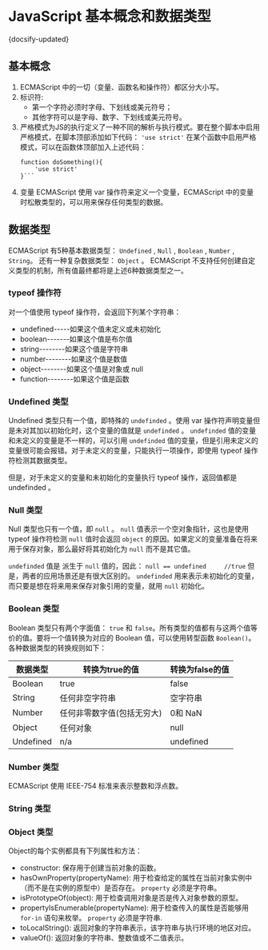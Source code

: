 
# JavaScript 基本概念和数据类型
{docsify-updated}



## 基本概念
1. ECMAScript 中的一切（变量、函数名和操作符）都区分大小写。
2. 标识符:
    + 第一个字符必须时字母、下划线或美元符号；
    + 其他字符可以是字母、数字、下划线或美元符号。
3. 严格模式为JS的执行定义了一种不同的解析与执行模式。要在整个脚本中启用严格模式，在脚本顶部添加如下代码：
    `'use strict'`
在某个函数中启用严格模式，可以在函数体顶部加入上述代码：
    ```
    function doSomething(){
        'use strict'
    }```
4. 变量
ECMAScript 使用 var 操作符来定义一个变量，ECMAScript 中的变量时松散类型的，可以用来保存任何类型的数据。

## 数据类型
ECMAScript 有5种基本数据类型： `Undefined` , `Null` , `Boolean` , `Number` , `String`。
还有一种复杂数据类型： `Object` 。
ECMAScript 不支持任何创建自定义类型的机制，所有值最终都将是上述6种数据类型之一。

### typeof 操作符
对一个值使用 typeof 操作符，会返回下列某个字符串：
+ undefined-----如果这个值未定义或未初始化
+ boolean-------如果这个值是布尔值
+ string--------如果这个值是字符串
+ number--------如果这个值是数值
+ object--------如果这个值是对象或 null
+ function--------如果这个值是函数


### Undefined 类型
Undefined 类型只有一个值，即特殊的 `undefinded` 。使用 var 操作符声明变量但是未对其加以初始化时，这个变量的值就是 `undefinded` 。
`undefinded` 值的变量和未定义的变量是不一样的，可以引用 `undefinded` 值的变量，但是引用未定义的变量很可能会报错。对于未定义的变量，只能执行一项操作，即使用 typeof 操作符检测其数据类型。

但是，对于未定义的变量和未初始化的变量执行 typeof 操作，返回值都是 undefinded 。

### Null 类型
Null 类型也只有一个值，即 `null` 。 `null` 值表示一个空对象指针，这也是使用 typeof 操作符检测 `null` 值时会返回 `object` 的原因。如果定义的变量准备在将来用于保存对象，那么最好将其初始化为 `null` 而不是其它值。

`undefinded` 值是 派生于 `null` 值的，因此：
```null == undefined     //true```
但是，两者的应用场景还是有很大区别的。 `undefinded` 用来表示未初始化的变量，而只要是想在将来用来保存对象引用的变量，就用 `null` 初始化。

### Boolean 类型
Boolean 类型只有两个字面值： `true` 和 `false`。所有类型的值都有与这两个值等价的值。要将一个值转换为对应的 Boolean 值，可以使用转型函数 `Boolean()`。
各种数据类型的转换规则如下：

|数据类型|转换为true的值|转换为false的值|
|--|--|--|
|Boolean|true|false|
|String|任何非空字符串|空字符串|
|Number|任何非零数字值(包括无穷大)|0和 NaN|
|Object|任何对象|null|
|Undefined|n/a|undefined|

### Number 类型
ECMAScript 使用 IEEE-754 标准来表示整数和浮点数。


### String 类型

### Object 类型
Object的每个实例都具有下列属性和方法：
+ constructor: 保存用于创建当前对象的函数。
+ hasOwnProperty(propertyName): 用于检查给定的属性在当前对象实例中（而不是在实例的原型中）是否存在。 `property` 必须是字符串。
+ isPrototypeOf(object): 用于检查调用对象是否是传入对象参数的原型。
+ propertyIsEnumerable(propertyName): 用于检查传入的属性是否能够用 `for-in` 语句来枚举。 `property` 必须是字符串.
+ toLocalString(): 返回对象的字符串表示，该字符串与执行环境的地区对应。
+ valueOf(): 返回对象的字符串、整数值或不二值表示。
